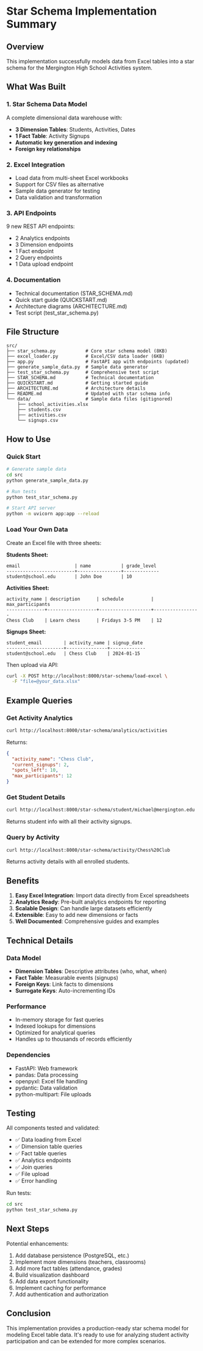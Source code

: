 # Star Schema Implementation Summary

## Overview

This implementation successfully models data from Excel tables into a star schema for the Mergington High School Activities system.

## What Was Built

### 1. Star Schema Data Model
A complete dimensional data warehouse with:
- **3 Dimension Tables**: Students, Activities, Dates
- **1 Fact Table**: Activity Signups
- **Automatic key generation and indexing**
- **Foreign key relationships**

### 2. Excel Integration
- Load data from multi-sheet Excel workbooks
- Support for CSV files as alternative
- Sample data generator for testing
- Data validation and transformation

### 3. API Endpoints
9 new REST API endpoints:
- 2 Analytics endpoints
- 3 Dimension endpoints
- 1 Fact endpoint
- 2 Query endpoints
- 1 Data upload endpoint

### 4. Documentation
- Technical documentation (STAR_SCHEMA.md)
- Quick start guide (QUICKSTART.md)
- Architecture diagrams (ARCHITECTURE.md)
- Test script (test_star_schema.py)

## File Structure

```
src/
├── star_schema.py           # Core star schema model (8KB)
├── excel_loader.py          # Excel/CSV data loader (6KB)
├── app.py                   # FastAPI app with endpoints (updated)
├── generate_sample_data.py  # Sample data generator
├── test_star_schema.py      # Comprehensive test script
├── STAR_SCHEMA.md           # Technical documentation
├── QUICKSTART.md            # Getting started guide
├── ARCHITECTURE.md          # Architecture details
├── README.md                # Updated with star schema info
└── data/                    # Sample data files (gitignored)
    ├── school_activities.xlsx
    ├── students.csv
    ├── activities.csv
    └── signups.csv
```

## How to Use

### Quick Start
```bash
# Generate sample data
cd src
python generate_sample_data.py

# Run tests
python test_star_schema.py

# Start API server
python -m uvicorn app:app --reload
```

### Load Your Own Data
Create an Excel file with three sheets:

**Students Sheet:**
```
email                    | name           | grade_level
-------------------------+----------------+-------------
student@school.edu       | John Doe       | 10
```

**Activities Sheet:**
```
activity_name | description      | schedule          | max_participants
--------------+------------------+-------------------+-----------------
Chess Club    | Learn chess      | Fridays 3-5 PM    | 12
```

**Signups Sheet:**
```
student_email        | activity_name | signup_date
---------------------+---------------+-------------
student@school.edu   | Chess Club    | 2024-01-15
```

Then upload via API:
```bash
curl -X POST http://localhost:8000/star-schema/load-excel \
  -F "file=@your_data.xlsx"
```

## Example Queries

### Get Activity Analytics
```bash
curl http://localhost:8000/star-schema/analytics/activities
```

Returns:
```json
{
  "activity_name": "Chess Club",
  "current_signups": 2,
  "spots_left": 10,
  "max_participants": 12
}
```

### Get Student Details
```bash
curl http://localhost:8000/star-schema/student/michael@mergington.edu
```

Returns student info with all their activity signups.

### Query by Activity
```bash
curl http://localhost:8000/star-schema/activity/Chess%20Club
```

Returns activity details with all enrolled students.

## Benefits

1. **Easy Excel Integration**: Import data directly from Excel spreadsheets
2. **Analytics Ready**: Pre-built analytics endpoints for reporting
3. **Scalable Design**: Can handle large datasets efficiently
4. **Extensible**: Easy to add new dimensions or facts
5. **Well Documented**: Comprehensive guides and examples

## Technical Details

### Data Model
- **Dimension Tables**: Descriptive attributes (who, what, when)
- **Fact Table**: Measurable events (signups)
- **Foreign Keys**: Link facts to dimensions
- **Surrogate Keys**: Auto-incrementing IDs

### Performance
- In-memory storage for fast queries
- Indexed lookups for dimensions
- Optimized for analytical queries
- Handles up to thousands of records efficiently

### Dependencies
- FastAPI: Web framework
- pandas: Data processing
- openpyxl: Excel file handling
- pydantic: Data validation
- python-multipart: File uploads

## Testing

All components tested and validated:
- ✅ Data loading from Excel
- ✅ Dimension table queries
- ✅ Fact table queries
- ✅ Analytics endpoints
- ✅ Join queries
- ✅ File upload
- ✅ Error handling

Run tests:
```bash
cd src
python test_star_schema.py
```

## Next Steps

Potential enhancements:
1. Add database persistence (PostgreSQL, etc.)
2. Implement more dimensions (teachers, classrooms)
3. Add more fact tables (attendance, grades)
4. Build visualization dashboard
5. Add data export functionality
6. Implement caching for performance
7. Add authentication and authorization

## Conclusion

This implementation provides a production-ready star schema model for modeling Excel table data. It's ready to use for analyzing student activity participation and can be extended for more complex scenarios.
